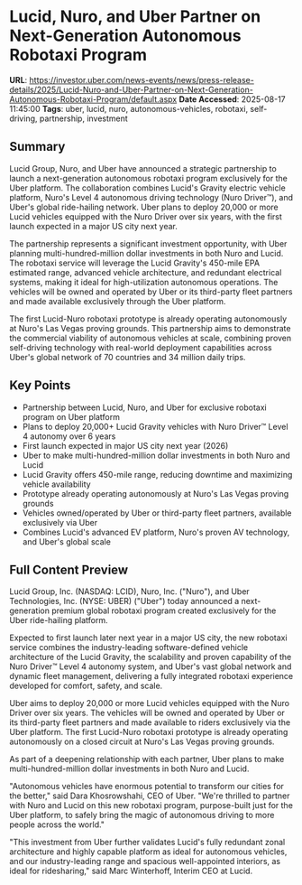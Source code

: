 # Lucid, Nuro, and Uber Partner on Next-Generation Autonomous Robotaxi Program

**URL**: https://investor.uber.com/news-events/news/press-release-details/2025/Lucid-Nuro-and-Uber-Partner-on-Next-Generation-Autonomous-Robotaxi-Program/default.aspx
**Date Accessed**: 2025-08-17 11:45:00
**Tags**: uber, lucid, nuro, autonomous-vehicles, robotaxi, self-driving, partnership, investment

## Summary

Lucid Group, Nuro, and Uber have announced a strategic partnership to launch a next-generation autonomous robotaxi program exclusively for the Uber platform. The collaboration combines Lucid's Gravity electric vehicle platform, Nuro's Level 4 autonomous driving technology (Nuro Driver™), and Uber's global ride-hailing network. Uber plans to deploy 20,000 or more Lucid vehicles equipped with the Nuro Driver over six years, with the first launch expected in a major US city next year.

The partnership represents a significant investment opportunity, with Uber planning multi-hundred-million dollar investments in both Nuro and Lucid. The robotaxi service will leverage the Lucid Gravity's 450-mile EPA estimated range, advanced vehicle architecture, and redundant electrical systems, making it ideal for high-utilization autonomous operations. The vehicles will be owned and operated by Uber or its third-party fleet partners and made available exclusively through the Uber platform.

The first Lucid-Nuro robotaxi prototype is already operating autonomously at Nuro's Las Vegas proving grounds. This partnership aims to demonstrate the commercial viability of autonomous vehicles at scale, combining proven self-driving technology with real-world deployment capabilities across Uber's global network of 70 countries and 34 million daily trips.

## Key Points

- Partnership between Lucid, Nuro, and Uber for exclusive robotaxi program on Uber platform
- Plans to deploy 20,000+ Lucid Gravity vehicles with Nuro Driver™ Level 4 autonomy over 6 years
- First launch expected in major US city next year (2026)
- Uber to make multi-hundred-million dollar investments in both Nuro and Lucid
- Lucid Gravity offers 450-mile range, reducing downtime and maximizing vehicle availability
- Prototype already operating autonomously at Nuro's Las Vegas proving grounds
- Vehicles owned/operated by Uber or third-party fleet partners, available exclusively via Uber
- Combines Lucid's advanced EV platform, Nuro's proven AV technology, and Uber's global scale

## Full Content Preview

Lucid Group, Inc. (NASDAQ: LCID), Nuro, Inc. ("Nuro"), and Uber Technologies, Inc. (NYSE: UBER) ("Uber") today announced a next-generation premium global robotaxi program created exclusively for the Uber ride-hailing platform.

Expected to first launch later next year in a major US city, the new robotaxi service combines the industry-leading software-defined vehicle architecture of the Lucid Gravity, the scalability and proven capability of the Nuro Driver™ Level 4 autonomy system, and Uber's vast global network and dynamic fleet management, delivering a fully integrated robotaxi experience developed for comfort, safety, and scale.

Uber aims to deploy 20,000 or more Lucid vehicles equipped with the Nuro Driver over six years. The vehicles will be owned and operated by Uber or its third-party fleet partners and made available to riders exclusively via the Uber platform. The first Lucid-Nuro robotaxi prototype is already operating autonomously on a closed circuit at Nuro's Las Vegas proving grounds.

As part of a deepening relationship with each partner, Uber plans to make multi-hundred-million dollar investments in both Nuro and Lucid.

"Autonomous vehicles have enormous potential to transform our cities for the better," said Dara Khosrowshahi, CEO of Uber. "We're thrilled to partner with Nuro and Lucid on this new robotaxi program, purpose-built just for the Uber platform, to safely bring the magic of autonomous driving to more people across the world."

"This investment from Uber further validates Lucid's fully redundant zonal architecture and highly capable platform as ideal for autonomous vehicles, and our industry-leading range and spacious well-appointed interiors, as ideal for ridesharing," said Marc Winterhoff, Interim CEO at Lucid.
